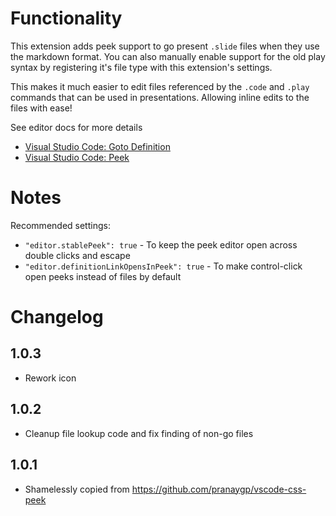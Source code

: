 # Functionality

This extension adds peek support to go present `.slide` files when they use the markdown format. You can also manually enable support for the old play syntax by registering it's file type with this extension's settings.

This makes it much easier to edit files referenced by the `.code` and `.play` commands that can be used in presentations. Allowing inline edits to the files with ease!

See editor docs for more details
 * [Visual Studio Code: Goto Definition](https://code.visualstudio.com/docs/editor/editingevolved#_go-to-definition)
 * [Visual Studio Code: Peek](https://code.visualstudio.com/docs/editor/editingevolved#_peek)

# Notes

Recommended settings:

* `"editor.stablePeek": true` -  To keep the peek editor open across double clicks and escape
* `"editor.definitionLinkOpensInPeek": true` - To make control-click open peeks instead of files by default

# Changelog

## 1.0.3

  * Rework icon

## 1.0.2

  * Cleanup file lookup code and fix finding of non-go files

## 1.0.1

  * Shamelessly copied from https://github.com/pranaygp/vscode-css-peek
